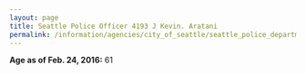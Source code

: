 ```yaml
---
layout: page
title: Seattle Police Officer 4193 J Kevin. Aratani
permalink: /information/agencies/city_of_seattle/seattle_police_department/copbook/4193/
---
```


**Age as of Feb. 24, 2016:** 61
